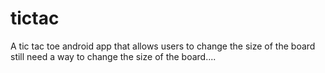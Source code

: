# tictac
A tic tac toe android app that allows users to change the size of the board
still need a way to change the size of the board....


